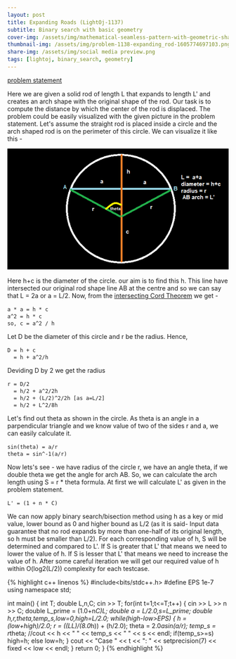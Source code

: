 ```yaml
---
layout: post
title: Expanding Roads (LightOj-1137)
subtitle: Binary search with basic geometry
cover-img: /assets/img/mathematical-seamless-pattern-with-geometric-shapes-formulas_89016-90.jpg
thumbnail-img: /assets/img/problem-1138-expanding_rod-1605774697103.png
share-img: /assets/img/social media preview.png
tags: [lightoj, binary_search, geometry]
---
```


[problem statement](https://lightoj.com/problem/expanding-rods)

Here we are given a solid rod of length L that expands to length L' and creates an arch shape with the original shape of the rod. Our task is to compute the distance by which the center of the rod is displaced. The problem could be easily visualized with the given picture in the problem statement. Let's assume the straight rod is placed inside a circle and the arch shaped rod is on the perimeter of this circle. We can visualize it like this - 

![Crepe](/assets/img/1137.png)

Here h+c is the diameter of the circle. our aim is to find this h. This line have intersected our original rod shape line AB at the centre and so we can say that L = 2a or a = L/2. Now, from the [intersecting Cord Theorem](https://www.mathopenref.com/chordsintersecting.html) we get - 

    a * a = h * c
    a^2 = h * c
    so, c = a^2 / h

Let D be the diameter of this circle and r be the radius. Hence,
    
    D = h + c
      = h + a^2/h
Deviding D by 2 we get the radius
    
    r = D/2
      = h/2 + a^2/2h
      = h/2 + (L/2)^2/2h [as a=L/2]
      = h/2 + L^2/8h

Let's find out theta as shown in the circle. As theta is an angle in a parpendicular triangle and we know value of two of the sides r and a, we can easily calculate it.
    
    sin(theta) = a/r
    theta = sin^-1(a/r)

Now lets's see - we have radius of the circle r, we have an angle theta, if we double theta we get the angle for arch AB. So, we can calculate the arch length using S = r * theta formula. At first we will calculate L' as given in the problem statement.
    
    L' = (1 + n * C)
    
We can now apply binary search/bisection method using h as a key or mid value, lower bound as 0 and higher bound as L/2 (as it is said- Input data guarantee that no rod expands by more than one-half of its original length, so h must be smaller than L/2). For each corresponding value of h, S will be determined and compared to L'. If S is greater that L' that means we need to lower the value of h. If S is lesser that L' that means we need to increase the value of h. After some careful iteration we will get our required value of h within O(log2(L/2)) complexity for each testcase. 


{% highlight c++ linenos %}
#include<bits/stdc++.h>
#define EPS 1e-7
using namespace std;

int main()
{
    int T;
    double L,n,C;
    cin >> T;
    for(int t=1;t<=T;t++)
    {
        cin >> L >> n >> C;
        double L_prime = (1.0+n*C)*L;
        double a = L/2.0,s=L_prime;
        double h,r,theta,temp_s,low=0,high=L/2.0;
        while(high-low>EPS)
        {
			h = (low+high)/2.0;
            r = ((L*L)/(8.0*h)) + (h/2.0);
            theta = 2.0*asin(a/r);
            temp_s = r*theta;
            //cout << h << " " << temp_s << " " << s << endl;
            if(temp_s>=s)
                high=h;
            else low=h;
        }
        cout <<  "Case " << t << ": " << setprecision(7) << fixed << low << endl;
    }
    return 0;
}
{% endhighlight %}
